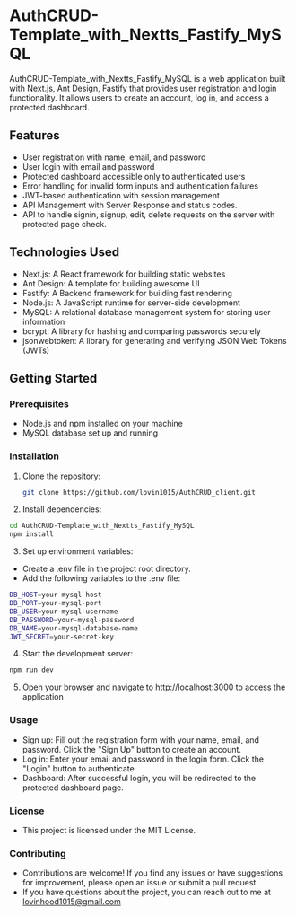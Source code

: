 # AuthCRUD-Template_with_Nextts_Fastify_MySQL

AuthCRUD-Template_with_Nextts_Fastify_MySQL is a web application built with Next.js, Ant Design, Fastify that provides user registration and login functionality. It allows users to create an account, log in, and access a protected dashboard.

## Features

- User registration with name, email, and password
- User login with email and password
- Protected dashboard accessible only to authenticated users
- Error handling for invalid form inputs and authentication failures
- JWT-based authentication with session management
- API Management with Server Response and status codes.
- API to handle signin, signup, edit, delete requests on the server with protected page check.

## Technologies Used

- Next.js: A React framework for building static websites
- Ant Design: A template for building awesome UI
- Fastify: A Backend framework for building fast rendering
- Node.js: A JavaScript runtime for server-side development
- MySQL: A relational database management system for storing user information
- bcrypt: A library for hashing and comparing passwords securely
- jsonwebtoken: A library for generating and verifying JSON Web Tokens (JWTs)

## Getting Started

### Prerequisites

- Node.js and npm installed on your machine
- MySQL database set up and running

### Installation

1. Clone the repository:

   ```bash
   git clone https://github.com/lovin1015/AuthCRUD_client.git
   ```

2. Install dependencies:

```bash
cd AuthCRUD-Template_with_Nextts_Fastify_MySQL
npm install
```

3. Set up environment variables:

- Create a .env file in the project root directory.
- Add the following variables to the .env file:

```bash
DB_HOST=your-mysql-host
DB_PORT=your-mysql-port
DB_USER=your-mysql-username
DB_PASSWORD=your-mysql-password
DB_NAME=your-mysql-database-name
JWT_SECRET=your-secret-key
```

4. Start the development server:

```bash
npm run dev
```

5. Open your browser and navigate to http://localhost:3000 to access the application

### Usage

- Sign up: Fill out the registration form with your name, email, and password. Click the "Sign Up" button to create an account.
- Log in: Enter your email and password in the login form. Click the "Login" button to authenticate.
- Dashboard: After successful login, you will be redirected to the protected dashboard page.

### License

- This project is licensed under the MIT License.

### Contributing

- Contributions are welcome! If you find any issues or have suggestions for improvement, please open an issue or submit a pull request.
- If you have questions about the project, you can reach out to me at lovinhood1015@gmail.com
